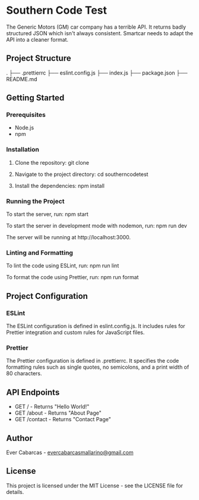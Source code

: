 # Southern Code Test

The Generic Motors (GM) car company has a terrible API. It returns badly structured JSON which isn't always consistent. Smartcar needs to adapt the API into a cleaner format.

## Project Structure

.
├── .prettierrc
├── eslint.config.js
├── index.js
├── package.json
├── README.md

## Getting Started

### Prerequisites

- Node.js
- npm

### Installation

1. Clone the repository:
   git clone <repository-url>
   
2. Navigate to the project directory:
   cd southerncodetest
   
3. Install the dependencies:
   npm install

### Running the Project

To start the server, run:
   npm start

To start the server in development mode with nodemon, run:
   npm run dev

The server will be running at http://localhost:3000.

### Linting and Formatting

To lint the code using ESLint, run:
   npm run lint

To format the code using Prettier, run:
   npm run format

## Project Configuration

### ESLint

The ESLint configuration is defined in eslint.config.js. It includes rules for Prettier integration and custom rules for JavaScript files.

### Prettier

The Prettier configuration is defined in .prettierrc. It specifies the code formatting rules such as single quotes, no semicolons, and a print width of 80 characters.

## API Endpoints

- GET / - Returns "Hello World!"
- GET /about - Returns "About Page"
- GET /contact - Returns "Contact Page"

## Author

Ever Cabarcas - evercabarcasmallarino@gmail.com

## License

This project is licensed under the MIT License - see the LICENSE file for details.